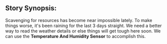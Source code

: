 ## Story Synopsis:

Scavenging for resources has become near impossible lately. To make things worse, it's been raining for the last 3 days straight. We need a better way to read the weather details or else things will get tough here soon. We can use the **Temperature And Humidity Sensor** to accomplish this. 

